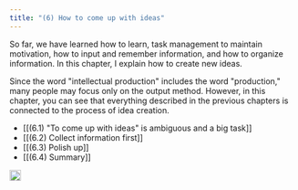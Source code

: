 ```yaml
---
title: "(6) How to come up with ideas"
---
```


So far, we have learned how to learn, task management to maintain motivation, how to input and remember information, and how to organize information. In this chapter, I explain how to create new ideas.

Since the word "intellectual production" includes the word "production," many people may focus only on the output method.
However, in this chapter, you can see that everything described in the previous chapters is connected to the process of idea creation.

- [[(6.1)  "To come up with ideas" is ambiguous and a big task]]
- [[(6.2) Collect information first]]
- [[(6.3) Polish up]]
- [[(6.4) Summary]]
<img src='https://scrapbox.io/api/pages/nishio-en/en/icon' alt='en.icon' height="19.5"/>